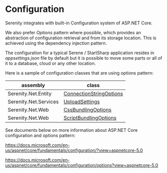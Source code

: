 # Configuration

Serenity integrates with built-in Configuration system of ASP.NET Core.

We also prefer *Options* pattern where possible, which provides an abstraction of 
configuration retrieval and from its storage location. This is achieved using the dependency injection pattern.

The configuration for a typical Serene / StartSharp application resides in *appsettings.json* file
by default but it is possible to move some parts or all of it to a database, cloud or any other location.

Here is a sample of configuration classes that are using options pattern:

| assembly              | class |
| --------------------- | ----- |
| Serenity.Net.Entity   | [ConnectionStringOptions](../api/dotnet/Serenity.Net.Data/Serenity.Data/ConnectionStringOptions.md) |
| Serenity.Net.Services | [UploadSettings](../api/dotnet/Serenity.Net.Services/Serenity.Web/UploadSettings.md) |
| Serenity.Net.Web      | [CssBundlingOptions](../api/dotnet/Serenity.Net.Web/Serenity.Web/CssBundlingOptions.md) |
| Serenity.Net.Web      | [ScriptBundlingOptions](../api/dotnet/Serenity.Net.Web/Serenity.Web/ScriptBundlingOptions.md) |


See documents below on more information about ASP.NET Core configuration and options pattern:

https://docs.microsoft.com/en-us/aspnet/core/fundamentals/configuration/?view=aspnetcore-5.0

https://docs.microsoft.com/en-us/aspnet/core/fundamentals/configuration/options?view=aspnetcore-5.0